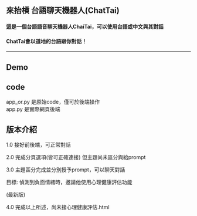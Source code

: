 ## 來抬槓 台語聊天機器人(ChatTai)
#### 這是一個台語語音聊天機器人ChaiTai，可以使用台語或中文與其對話  
#### ChatTai會以道地的台語跟你對話！
---
## Demo

## code
app_or.py 是原始code，僅可於後端操作  
app.py 是實際網頁後端

## 版本介紹
1.0 接好前後端，可正常對話

2.0 完成分頁選項(皆可正確連接) 但主題尚未區分與給prompt

3.0 主題區分完成並分別授予prompt，可以聊天對話

目標: 偵測到負面情緒時，邀請他使用心理健康評估功能

(最新版)

4.0 完成以上所述，尚未接心理健康評估.html
